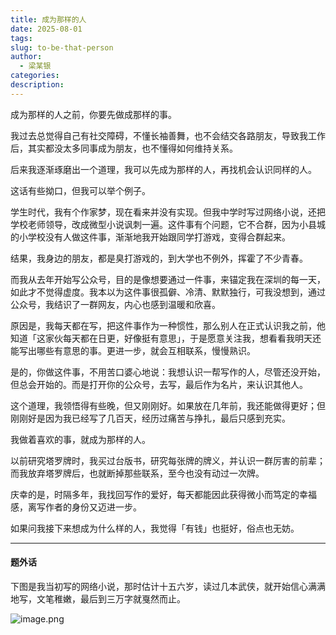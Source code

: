 ```yaml
---
title: 成为那样的人
date: 2025-08-01
tags: 
slug: to-be-that-person
author:
  - 梁某银
categories: 
description:
---
```

成为那样的人之前，你要先做成那样的事。

我过去总觉得自己有社交障碍，不懂长袖善舞，也不会结交各路朋友，导致我工作后，其实都没太多同事成为朋友，也不懂得如何维持关系。

后来我逐渐琢磨出一个道理，我可以先成为那样的人，再找机会认识同样的人。

这话有些拗口，但我可以举个例子。

学生时代，我有个作家梦，现在看来并没有实现。但我中学时写过网络小说，还把学校老师领导，改成微型小说讽刺一遍。这件事有个问题，它不合群，因为小县城的小学校没有人做这件事，渐渐地我开始跟同学打游戏，变得合群起来。

结果，我身边的朋友，都是臭打游戏的，到大学也不例外，挥霍了不少青春。

而我从去年开始写公众号，目的是像想要通过一件事，来锚定我在深圳的每一天，如此才不觉得虚度。我本以为这件事很孤僻、冷清、默默独行，可我没想到，通过公众号，我结识了一群网友，内心也感到温暖和欣喜。

原因是，我每天都在写，把这件事作为一种惯性，那么别人在正式认识我之前，他知道「这家伙每天都在日更，好像挺有意思」，于是愿意关注我，想看看我明天还能写出哪些有意思的事。更进一步，就会互相联系，慢慢熟识。

是的，你做这件事，不用苦口婆心地说：我想认识一帮写作的人，尽管还没开始，但总会开始的。而是打开你的公众号，去写，最后作为名片，来认识其他人。

这个道理，我领悟得有些晚，但又刚刚好。如果放在几年前，我还能做得更好；但刚刚好是因为我已经写了几百天，经历过痛苦与挣扎，最后只感到充实。

我做着喜欢的事，就成为那样的人。

以前研究塔罗牌时，我买过台版书，研究每张牌的牌义，并认识一群厉害的前辈；而我放弃塔罗牌后，也就断掉那些联系，至今也没有动过一次牌。

庆幸的是，时隔多年，我找回写作的爱好，每天都能因此获得微小而笃定的幸福感，离写作者的身份又迈进一步。

如果问我接下来想成为什么样的人，我觉得「有钱」也挺好，俗点也无妨。

---

#### 题外话

下图是我当初写的网络小说，那时估计十五六岁，读过几本武侠，就开始信心满满地写，文笔稚嫩，最后到三万字就戛然而止。

![image.png](https://img.liangmouyin.com/2025/08/b4d18a9c060a3e63bbfa7f3266ff80ba.png)

